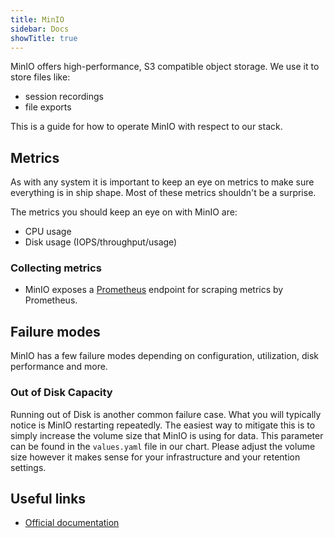 ```yaml
---
title: MinIO
sidebar: Docs
showTitle: true
---
```


MinIO offers high-performance, S3 compatible object storage. We use it to store files like:
- session recordings
- file exports

This is a guide for how to operate MinIO with respect to our stack.


## Metrics

As with any system it is important to keep an eye on metrics to make sure everything is in ship shape. Most of these metrics shouldn't be a surprise.

The metrics you should keep an eye on with MinIO are:
- CPU usage
- Disk usage (IOPS/throughput/usage)


### Collecting metrics

- MinIO exposes a [Prometheus](https://docs.min.io/docs/how-to-monitor-minio-using-prometheus.html) endpoint for scraping metrics by Prometheus.


## Failure modes

MinIO has a few failure modes depending on configuration, utilization, disk performance and more.


### Out of Disk Capacity

Running out of Disk is another common failure case. What you will typically notice is MinIO restarting repeatedly. The easiest way to mitigate this is to simply increase the volume size that MinIO is using for data. This parameter can be found in the `values.yaml` file in our chart. Please adjust the volume size however it makes sense for your infrastructure and your retention settings.


## Useful links
- [Official documentation](https://docs.min.io/)
